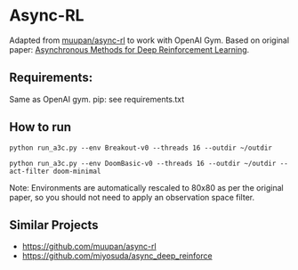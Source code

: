 # Async-RL

Adapted from [muupan/async-rl](https://github.com/muupan/async-rl) to work with OpenAI Gym.
Based on original paper: [Asynchronous Methods for Deep Reinforcement Learning](http://arxiv.org/abs/1602.01783).

## Requirements:

Same as OpenAI gym.
pip: see requirements.txt

## How to run

```
python run_a3c.py --env Breakout-v0 --threads 16 --outdir ~/outdir
```

```
python run_a3c.py --env DoomBasic-v0 --threads 16 --outdir ~/outdir --act-filter doom-minimal
```

Note: Environments are automatically rescaled to 80x80 as per the original paper, so you should not need to apply an observation space filter.

## Similar Projects

- https://github.com/muupan/async-rl
- https://github.com/miyosuda/async_deep_reinforce
